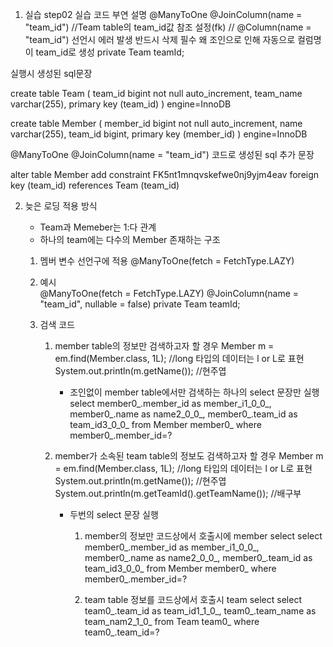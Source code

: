 
1. 실습
step02 실습 코드 부연 설명
	@ManyToOne
	@JoinColumn(name = "team_id") //Team table의 team_id값 참조 설정(fk)
//	@Column(name = "team_id") 선언시 에러 발생 반드시 삭제 필수 왜 조인으로 인해 자동으로 컬럼명이 team_id로 생성
	private Team teamId;
	

실행시 생성된 sql문장

create table Team (
       team_id bigint not null auto_increment,
        team_name varchar(255),
        primary key (team_id)
    ) engine=InnoDB
    
create table Member (
       member_id bigint not null auto_increment,
        name varchar(255),
        team_id bigint,
        primary key (member_id)
    ) engine=InnoDB
    
    
@ManyToOne
@JoinColumn(name = "team_id") 코드로 생성된 sql 추가 문장

 alter table Member 
       add constraint FK5nt1mnqvskefwe0nj9yjm4eav 
       foreign key (team_id) 
       references Team (team_id)        
    
    
    
    
    
2. 늦은 로딩 적용 방식
	- Team과 Memeber는 1:다 관계
	- 하나의 team에는 다수의 Member 존재하는 구조
	
	1. 멤버 변수 선언구에 적용
		@ManyToOne(fetch = FetchType.LAZY)
		
	2. 예시	
		@ManyToOne(fetch = FetchType.LAZY)
		@JoinColumn(name = "team_id", nullable = false) 
		private Team teamId;

    3. 검색 코드
    	1. member table의 정보만 검색하고자 할 경우 
	    	Member m = em.find(Member.class, 1L);  //long 타입의 데이터는 l or L로 표현
			System.out.println(m.getName()); //현주엽
			- 조인없이 member table에서만 검색하는 하나의 select 문장만 실행
			    select member0_.member_id as member_i1_0_0_,
			        member0_.name as name2_0_0_,
			        member0_.team_id as team_id3_0_0_ 
			    from
			        Member member0_ 
			    where
			        member0_.member_id=?
		
		
		2. member가 소속된 team table의 정보도 검색하고자 할 경우 
			 Member m = em.find(Member.class, 1L);  //long 타입의 데이터는 l or L로 표현
			System.out.println(m.getName()); //현주엽
			System.out.println(m.getTeamId().getTeamName()); //배구부
			
			
			- 두번의 select 문장 실행
				1. member의 정보만 코드상에서 호출시에 member select
			    select member0_.member_id as member_i1_0_0_,
			        member0_.name as name2_0_0_,
			        member0_.team_id as team_id3_0_0_ 
			    from
			        Member member0_ 
			    where
			        member0_.member_id=?
					
    			2. team table 정보를 코드상에서 호출시 team select 
			     select
			        team0_.team_id as team_id1_1_0_,
			        team0_.team_name as team_nam2_1_0_ 
			    from
			        Team team0_ 
			    where
			        team0_.team_id=?   	
	    
    
    
    
    
    
    
    
    